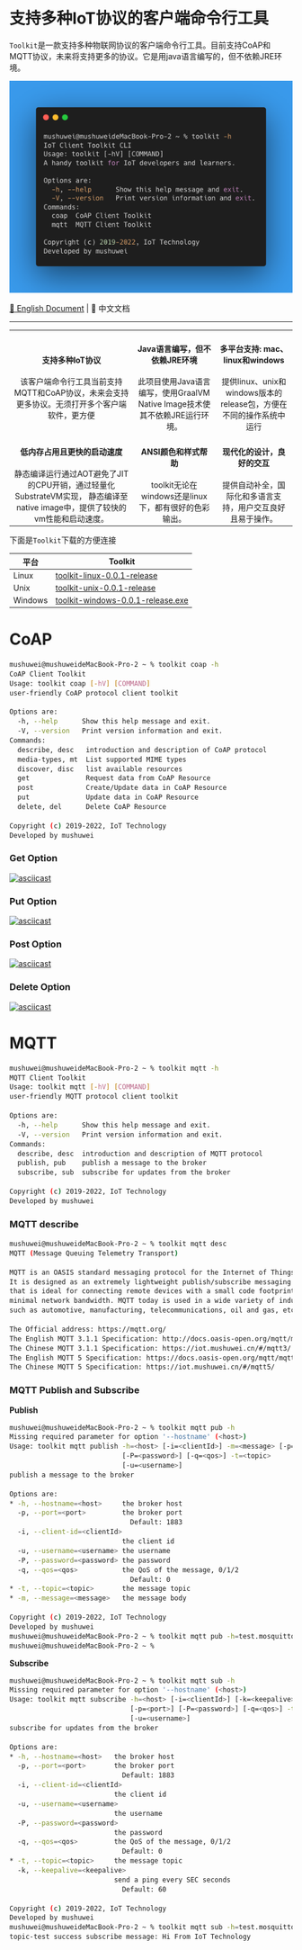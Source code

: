 

# 支持多种IoT协议的客户端命令行工具

`Toolkit`是一款支持多种物联网协议的客户端命令行工具。目前支持CoAP和MQTT协议，未来将支持更多的协议。它是用java语言编写的，但不依赖JRE环境。

<p align="center">
    <img src="/png/toolkit.png" alt="IoT Toolkit">
</p>

[📖 English Document](README.md) | 📖 中文文档

----------------------------------------

<table style="text-align:center">
  <tr>
    <td>
     <h4>支持多种IoT协议</h4>
      该客户端命令行工具当前支持MQTT和CoAP协议，未来会支持更多协议。无须打开多个客户端软件，更方便
    </td>
    <td >
      <h4>Java语言编写，但不依赖JRE环境</h4>
      此项目使用Java语言编写，使用GraalVM Native Image技术使其不依赖JRE运行环境。
    </td>
    <td>
     <h4>多平台支持: mac、linux和windows</h4>
      提供linux、unix和windows版本的release包，方便在不同的操作系统中运行
    </td>
  </tr>
  <tr>
    <td>
      <h4>低内存占用且更快的启动速度</h4>
      静态编译运行通过AOT避免了JIT的CPU开销，通过轻量化SubstrateVM实现，
      静态编译至native image中，提供了较快的vm性能和启动速度。
    </td>
    <td>
      <h4>ANSI颜色和样式帮助</h4>
       toolkit无论在windows还是linux下，都有很好的色彩输出。
    </td>
    <td>
      <h4>现代化的设计，良好的交互</h4>
      提供自动补全，国际化和多语言支持，用户交互良好且易于操作。
    </td>
  </tr>
</table>



下面是`Toolkit`下载的方便连接

| 平台      | Toolkit                                                                                                                                       |
| ------- | --------------------------------------------------------------------------------------------------------------------------------------------- |
| Linux   | [toolkit-linux-0.0.1-release](https://github.com/IoT-Technology/IoT-Toolkit/releases/download/v0.0.1/toolkit-linux-0.0.1-release)             |
| Unix    | [toolkit-unix-0.0.1-release](https://github.com/IoT-Technology/IoT-Toolkit/releases/download/v0.0.1/toolkit-unix-0.0.1-release)               |
| Windows | [toolkit-windows-0.0.1-release.exe](https://github.com/IoT-Technology/IoT-Toolkit/releases/download/v0.0.1/toolkit-windows-0.0.1-release.exe) |


# CoAP

```bash
mushuwei@mushuweideMacBook-Pro-2 ~ % toolkit coap -h
CoAP Client Toolkit
Usage: toolkit coap [-hV] [COMMAND]
user-friendly CoAP protocol client toolkit

Options are:
  -h, --help      Show this help message and exit.
  -V, --version   Print version information and exit.
Commands:
  describe, desc   introduction and description of CoAP protocol
  media-types, mt  List supported MIME types
  discover, disc   list available resources
  get              Request data from CoAP Resource
  post             Create/Update data in CoAP Resource
  put              Update data in CoAP Resource
  delete, del      Delete CoAP Resource

Copyright (c) 2019-2022, IoT Technology
Developed by mushuwei
```

### Get Option

[![asciicast](https://asciinema.org/a/510626.svg)](https://asciinema.org/a/510626)

### Put Option

[![asciicast](https://asciinema.org/a/510629.svg)](https://asciinema.org/a/510629)

### Post Option

[![asciicast](https://asciinema.org/a/510631.svg)](https://asciinema.org/a/510631)

### Delete Option

[![asciicast](https://asciinema.org/a/510628.svg)](https://asciinema.org/a/510628)

# MQTT

```bash
mushuwei@mushuweideMacBook-Pro-2 ~ % toolkit mqtt -h
MQTT Client Toolkit
Usage: toolkit mqtt [-hV] [COMMAND]
user-friendly MQTT protocol client toolkit

Options are:
  -h, --help      Show this help message and exit.
  -V, --version   Print version information and exit.
Commands:
  describe, desc  introduction and description of MQTT protocol
  publish, pub    publish a message to the broker
  subscribe, sub  subscribe for updates from the broker

Copyright (c) 2019-2022, IoT Technology
Developed by mushuwei
```



### MQTT describe

```bash
mushuwei@mushuweideMacBook-Pro-2 ~ % toolkit mqtt desc 
MQTT (Message Queuing Telemetry Transport)

MQTT is an OASIS standard messaging protocol for the Internet of Things (IoT).
It is designed as an extremely lightweight publish/subscribe messaging transport
that is ideal for connecting remote devices with a small code footprint and
minimal network bandwidth. MQTT today is used in a wide variety of industries,
such as automotive, manufacturing, telecommunications, oil and gas, etc.

The Official address: https://mqtt.org/
The English MQTT 3.1.1 Specification: http://docs.oasis-open.org/mqtt/mqtt/v3.1.1/os/mqtt-v3.1.1-os.html
The Chinese MQTT 3.1.1 Specification: https://iot.mushuwei.cn/#/mqtt3/
The English MQTT 5 Specification: https://docs.oasis-open.org/mqtt/mqtt/v5.0/mqtt-v5.0.html
The Chinese MQTT 5 Specification: https://iot.mushuwei.cn/#/mqtt5/

```



### MQTT Publish and Subscribe

**Publish**

```bash
mushuwei@mushuweideMacBook-Pro-2 ~ % toolkit mqtt pub -h                                                             
Missing required parameter for option '--hostname' (<host>)
Usage: toolkit mqtt publish -h=<host> [-i=<clientId>] -m=<message> [-p=<port>]
                            [-P=<password>] [-q=<qos>] -t=<topic>
                            [-u=<username>]
publish a message to the broker

Options are:
* -h, --hostname=<host>     the broker host
  -p, --port=<port>         the broker port
                              Default: 1883
  -i, --client-id=<clientId>
                            the client id
  -u, --username=<username> the username
  -P, --password=<password> the password
  -q, --qos=<qos>           the QoS of the message, 0/1/2
                              Default: 0
* -t, --topic=<topic>       the message topic
* -m, --message=<message>   the message body

Copyright (c) 2019-2022, IoT Technology
Developed by mushuwei
mushuwei@mushuweideMacBook-Pro-2 ~ % toolkit mqtt pub -h=test.mosquitto.org -t=topic-test -m "Hi From IoT Technology"
mushuwei@mushuweideMacBook-Pro-2 ~ % 
```



**Subscribe**

```bash
mushuwei@mushuweideMacBook-Pro-2 ~ % toolkit mqtt sub -h
Missing required parameter for option '--hostname' (<host>)
Usage: toolkit mqtt subscribe -h=<host> [-i=<clientId>] [-k=<keepalive>]
                              [-p=<port>] [-P=<password>] [-q=<qos>] -t=<topic>
                              [-u=<username>]
subscribe for updates from the broker

Options are:
* -h, --hostname=<host>   the broker host
  -p, --port=<port>       the broker port
                            Default: 1883
  -i, --client-id=<clientId>
                          the client id
  -u, --username=<username>
                          the username
  -P, --password=<password>
                          the password
  -q, --qos=<qos>         the QoS of the message, 0/1/2
                            Default: 0
* -t, --topic=<topic>     the message topic
  -k, --keepalive=<keepalive>
                          send a ping every SEC seconds
                            Default: 60

Copyright (c) 2019-2022, IoT Technology
Developed by mushuwei
mushuwei@mushuweideMacBook-Pro-2 ~ % toolkit mqtt sub -h=test.mosquitto.org -t=topic-test
topic-test success subscribe message: Hi From IoT Technology


```
